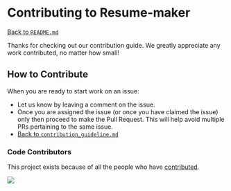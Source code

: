 # Contributing to Resume-maker
[Back to `README.md`](README.md)

Thanks for checking out our contribution guide. We greatly appreciate any work contributed, no matter how small!

## How to Contribute
When you are ready to start work on an issue:

- Let us know by leaving a comment on the issue.
- Once you are assigned the issue (or once you have claimed the issue) only then proceed to make the Pull Request. This will help avoid multiple PRs pertaining to the same issue.
- [Back to `contribution_guideline.md`](contribution_guideline.md)

### Code Contributors

This project exists because of all the people who have [contributed]((CONTRIBUTING.md)).


<a href="https://github.com/vedant-jain03/Resume-Maker/graphs/contributors">
  <img src="https://contrib.rocks/image?repo=vedant-jain03/Resume-Maker" />
</a>

